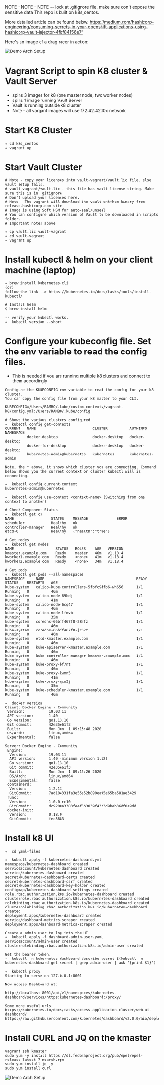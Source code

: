 NOTE - NOTE - NOTE -- look at .gitignore file. make sure don't expose the sensitive data
This repo is built on k8s_centos.

More detailed article can be found below.
https://medium.com/hashicorp-engineering/consuming-secrets-in-your-openshift-applications-using-hashicorp-vault-injector-4fbf84156e7f

Here's an image of a drag racer in action:

![Demo Arch Setup](docs/arch-setup.png)


# Vagrant Script to spin K8 cluster & Vault Server
- spins 3 images for k8 (one master node, two worker nodes)
- spins 1 image running Vault Server
- Vault is running outside k8 cluster
- Note - all vargant images will use 172.42.42.10x network

# Start K8 Cluster
```
⇒ cd k8s_centos
⇒ vagrant up
```

# Start Vault Cluster
```
# Note - copy your licenses into vault-vagrant/vault.lic file. else vault setup fails.
# vault-vagrant/vault.lic - this file has vault license string. Make sure this is in .gitignore
# Don't upload your licenses here.
# Note - The vagrant will download the vault ent+hsm binary from release.hashicorp.com site
# Image is using Soft HSM for auto-seal/unseal
# You can configure which version of Vault to be downloaded in scripts folder.
# Important notes above
```

```
⇒ cp vault.lic vault-vagrant
⇒ cd vault-vagrant
⇒ vagrant up
```

# Install kubectl & helm on your client machine (laptop)
```
⇒ brew install kubernetes-cli
(or)
follow the link --> https://kubernetes.io/docs/tasks/tools/install-kubectl/

# Install helm
$ brew install helm

-- verify your kubectl works.
⇒  kubectl version --short

```


# Configure your kubeconfig file. Set the env variable to read the config files. 
- This is needed if you are running multiple k8 clusters and connect to them accordingly
```
Configure the KUBECONFIG env variable to read the config for your k8 cluster. 
You can copy the config file from your k8 master to your CLI.

KUBECONFIG=/Users/RAMBO/.kube/custom-contexts/vagrant-k8/config.yml:/Users/RAMBO/.kube/config

# Shows the various clusters configured
⇒  kubectl config get-contexts
CURRENT   NAME                          CLUSTER          AUTHINFO           NAMESPACE
          docker-desktop                docker-desktop   docker-desktop
          docker-for-desktop            docker-desktop   docker-desktop
*         kubernetes-admin@kubernetes   kubernetes       kubernetes-admin

Note, the * above, it shows which cluster you are connecting. Command below shows you the current context or cluster kubectl will is connecting.

⇒  kubectl config current-context
kubernetes-admin@kubernetes

⇒  kubectl config use-context <context-name> (Switching from one context to another)

# Check Component Status
⇒  kubectl get cs
NAME                 STATUS    MESSAGE             ERROR
scheduler            Healthy   ok
controller-manager   Healthy   ok
etcd-0               Healthy   {"health":"true"}

# Get nodes
⇒  kubectl get nodes
NAME                   STATUS   ROLES    AGE   VERSION
kmaster.example.com    Ready    master   46m   v1.18.4
kworker1.example.com   Ready    <none>   41m   v1.18.4
kworker2.example.com   Ready    <none>   34m   v1.18.4
          
# Get pods
⇒  kubectl get pods --all-namespaces
NAMESPACE     NAME                                          READY   STATUS    RESTARTS   AGE
kube-system   calico-kube-controllers-5fbfc9dfb6-wh656      1/1     Running   0          46m
kube-system   calico-node-69bdj                             1/1     Running   0          41m
kube-system   calico-node-6cg47                             1/1     Running   0          46m
kube-system   calico-node-lfmvb                             1/1     Running   0          35m
kube-system   coredns-66bff467f8-28rfz                      1/1     Running   0          46m
kube-system   coredns-66bff467f8-jc62z                      1/1     Running   0          46m
kube-system   etcd-kmaster.example.com                      1/1     Running   0          46m
kube-system   kube-apiserver-kmaster.example.com            1/1     Running   0          46m
kube-system   kube-controller-manager-kmaster.example.com   1/1     Running   0          46m
kube-system   kube-proxy-bf7nt                              1/1     Running   0          46m
kube-system   kube-proxy-kwmn5                              1/1     Running   0          41m
kube-system   kube-proxy-qcn5j                              1/1     Running   0          35m
kube-system   kube-scheduler-kmaster.example.com            1/1     Running   0          46m

⇒  docker version
Client: Docker Engine - Community
 Version:           19.03.11
 API version:       1.40
 Go version:        go1.13.10
 Git commit:        42e35e61f3
 Built:             Mon Jun  1 09:13:48 2020
 OS/Arch:           linux/amd64
 Experimental:      false

Server: Docker Engine - Community
 Engine:
  Version:          19.03.11
  API version:      1.40 (minimum version 1.12)
  Go version:       go1.13.10
  Git commit:       42e35e61f3
  Built:            Mon Jun  1 09:12:26 2020
  OS/Arch:          linux/amd64
  Experimental:     false
 containerd:
  Version:          1.2.13
  GitCommit:        7ad184331fa3e55e52b890ea95e65ba581ae3429
 runc:
  Version:          1.0.0-rc10
  GitCommit:        dc9208a3303feef5b3839f4323d9beb36df0a9dd
 docker-init:
  Version:          0.18.0
  GitCommit:        fec3683
```

# Install k8 UI
```
⇒  cd yaml-files

⇒  kubectl apply -f kubernetes-dashboard.yml
namespace/kubernetes-dashboard created
serviceaccount/kubernetes-dashboard created
service/kubernetes-dashboard created
secret/kubernetes-dashboard-certs created
secret/kubernetes-dashboard-csrf created
secret/kubernetes-dashboard-key-holder created
configmap/kubernetes-dashboard-settings created
role.rbac.authorization.k8s.io/kubernetes-dashboard created
clusterrole.rbac.authorization.k8s.io/kubernetes-dashboard created
rolebinding.rbac.authorization.k8s.io/kubernetes-dashboard created
clusterrolebinding.rbac.authorization.k8s.io/kubernetes-dashboard created
deployment.apps/kubernetes-dashboard created
service/dashboard-metrics-scraper created
deployment.apps/dashboard-metrics-scraper created

Create a admin user to log into the UI.
⇒  kubectl apply -f dashboard-admin-user.yaml
serviceaccount/admin-user created
clusterrolebinding.rbac.authorization.k8s.io/admin-user created

Get the bearer token.
⇒  kubectl -n kubernetes-dashboard describe secret $(kubectl -n kubernetes-dashboard get secret | grep admin-user | awk '{print $1}')

⇒  kubectl proxy
Starting to serve on 127.0.0.1:8001

Now access Dashboard at:

http://localhost:8001/api/v1/namespaces/kubernetes-dashboard/services/https:kubernetes-dashboard:/proxy/

Some more useful urls
https://kubernetes.io/docs/tasks/access-application-cluster/web-ui-dashboard/
https://raw.githubusercontent.com/kubernetes/dashboard/v2.0.0/aio/deploy/recommended.yaml
```

# Install CURL and JQ on the kmaster
```
vagrant ssh kmaster
sudo yum -y install https://dl.fedoraproject.org/pub/epel/epel-release-latest-7.noarch.rpm
sudo yum install jq -y
sudo yum install curl
```

![Demo Arch Setup](docs/setup-workflow.png)
